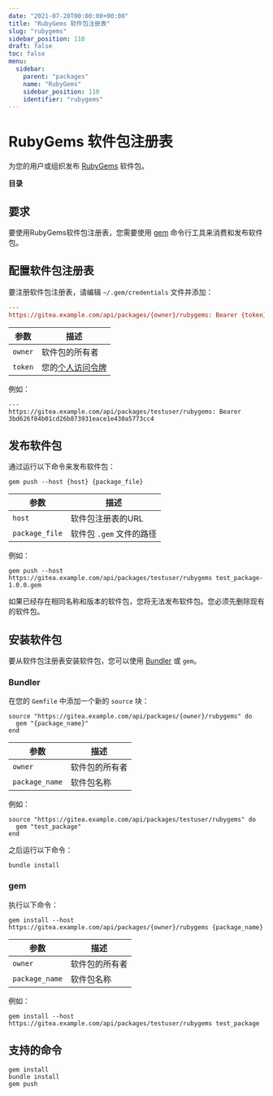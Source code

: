 ```yaml
---
date: "2021-07-20T00:00:00+00:00"
title: "RubyGems 软件包注册表"
slug: "rubygems"
sidebar_position: 110
draft: false
toc: false
menu:
  sidebar:
    parent: "packages"
    name: "RubyGems"
    sidebar_position: 110
    identifier: "rubygems"
---
```


# RubyGems 软件包注册表

为您的用户或组织发布 [RubyGems](https://guides.rubygems.org/) 软件包。

**目录**

## 要求

要使用RubyGems软件包注册表，您需要使用 [gem](https://guides.rubygems.org/command-reference/) 命令行工具来消费和发布软件包。

## 配置软件包注册表

要注册软件包注册表，请编辑 `~/.gem/credentials` 文件并添加：

```ini
---
https://gitea.example.com/api/packages/{owner}/rubygems: Bearer {token}
```

| 参数    | 描述                                                                                  |
| ------- | ------------------------------------------------------------------------------------- |
| `owner` | 软件包的所有者                                                                        |
| `token` | 您的[个人访问令牌](development/api-usage.md#通过-api-认证) |

例如：

```
---
https://gitea.example.com/api/packages/testuser/rubygems: Bearer 3bd626f84b01cd26b873931eace1e430a5773cc4
```

## 发布软件包

通过运行以下命令来发布软件包：

```shell
gem push --host {host} {package_file}
```

| 参数           | 描述                     |
| -------------- | ------------------------ |
| `host`         | 软件包注册表的URL        |
| `package_file` | 软件包 `.gem` 文件的路径 |

例如：

```shell
gem push --host https://gitea.example.com/api/packages/testuser/rubygems test_package-1.0.0.gem
```

如果已经存在相同名称和版本的软件包，您将无法发布软件包。您必须先删除现有的软件包。

## 安装软件包

要从软件包注册表安装软件包，您可以使用 [Bundler](https://bundler.io) 或 `gem`。

### Bundler

在您的 `Gemfile` 中添加一个新的 `source` 块：

```
source "https://gitea.example.com/api/packages/{owner}/rubygems" do
  gem "{package_name}"
end
```

| 参数           | 描述           |
| -------------- | -------------- |
| `owner`        | 软件包的所有者 |
| `package_name` | 软件包名称     |

例如：

```
source "https://gitea.example.com/api/packages/testuser/rubygems" do
  gem "test_package"
end
```

之后运行以下命令：

```shell
bundle install
```

### gem

执行以下命令：

```shell
gem install --host https://gitea.example.com/api/packages/{owner}/rubygems {package_name}
```

| 参数           | 描述           |
| -------------- | -------------- |
| `owner`        | 软件包的所有者 |
| `package_name` | 软件包名称     |

例如：

```shell
gem install --host https://gitea.example.com/api/packages/testuser/rubygems test_package
```

## 支持的命令

```
gem install
bundle install
gem push
```
